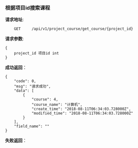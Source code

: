 ### 根据项目id搜索课程

**请求地址**:
```
    GET     /api/v1/project_course/get_course/{project_id}
```

**请求参数**:
```
{
    project_id 项目id int
}
```


**成功返回**：
```
{
    "code": 0,
    "msg": "请求成功",
    "data": [
        {
            "course": 4,
            "course_name": "计算机",
            "create_time": "2018-08-11T06:34:03.728000Z",
            "modified_time": "2018-08-11T06:34:03.728000Z"
        }
    ],
    "field_name": ""
}
```

**失败返回**：
```

```